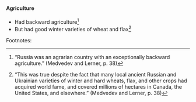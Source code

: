 #### Agriculture
 - Had backward agriculture[^1]
 - But had good winter varieties of wheat and flax[^2]


Footnotes:

[^1]:“Russia was an agrarian country with an exceptionally backward agriculture.” (Medvedev and Lerner, p. 38)

[^2]:“This was true despite the fact that many local ancient  Russian and Ukrainian varieties of winter and hard wheats,  flax, and other crops had acquired world fame, and covered  millions of hectares in Canada, the United States, and elsewhere.”  (Medvedev and Lerner, p. 38)